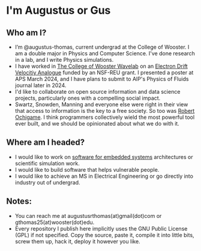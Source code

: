 # I'm Augustus or Gus
## Who am I?
- I’m @augustus-thomas, current undergrad at the College of Wooster. I am a double major in Physics and Computer Science. I've done research in a lab, and I write Physics simulations. 
- I have worked in [The College of Wooster Wavelab](https://wavelab.spaces.wooster.edu/) on an [Electron Drift Velocitiy Analogue](https://doi.org/10.13140/RG.2.2.29465.84323) funded by an NSF-REU grant. I presented a poster at APS March 2024, and I have plans to submit to AIP's Physics of Fluids journal later in 2024.
- I'd like to collaborate on open source information and data science projects, particularly ones with a compelling social impact.
- Swartz, Snowden, Manning and everyone else were right in their view that access to information is the key to a free society. So too was [Robert Ochigame](https://logicmag.io/care/informatics-of-the-oppressed/). I think programmers collectively wield the most powerful tool ever built, and we should be opinionated about what we do with it.
## Where am I headed?
- I would like to work on [software for embedded systems](https://sbs.wustl.edu/) architectures or scientific simulation work.
- I would like to build software that helps vulnerable people.
- I would like to achieve an MS in Electrical Engineering or go directly into industry out of undergrad.
## Notes:
- You can reach me at augustusrthomas(at)gmail(dot)com or gthomas25(at)wooster(dot)edu.
- Every repository I publish here implicitly uses the GNU Public License (GPL) if not specified. Copy the source, paste it, compile it into little bits, screw them up, hack it, deploy it however you like. 

<!---
augustus-thomas/augustus-thomas is a ✨ special ✨ repository because its `README.md` (this file) appears on your GitHub profile.
You can click the Preview link to take a look at your changes.
--->
